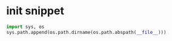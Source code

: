 # init snippet

``` python
import sys, os
sys.path.append(os.path.dirname(os.path.abspath(__file__)))
```